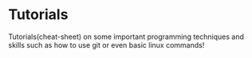 Tutorials
=========

Tutorials(cheat-sheet) on some important programming techniques and skills such as how to use git or even basic linux commands!
